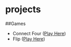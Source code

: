 # projects

##Games

- Connect Four ([Play Here](//actinium.github.io/projects/Connect4))
- Flip ([Play Here](//actinium.github.io/projects/Flip))
